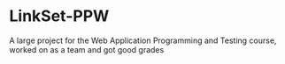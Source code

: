 # LinkSet-PPW
A large project for the Web Application Programming and Testing course, worked on as a team and got good grades
